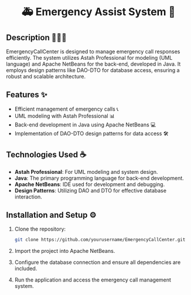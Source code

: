 <h1 align="center">🚑​ Emergency Assist System 🚨</h1>

## Description 🧑🏻‍⚕️​

EmergencyCallCenter is designed to manage emergency call responses efficiently. The system utilizes Astah Professional for modeling (UML language) and Apache NetBeans for the back-end, developed in Java. It employs design patterns like DAO-DTO for database access, ensuring a robust and scalable architecture.

## Features ✨​

- Efficient management of emergency calls 📞
- UML modeling with Astah Professional 📊
- Back-end development in Java using Apache NetBeans 💻
- Implementation of DAO-DTO design patterns for data access 🛠️

## Technologies Used ☕

- **Astah Professional**: For UML modeling and system design.
- **Java**: The primary programming language for back-end development.
- **Apache NetBeans**: IDE used for development and debugging.
- **Design Patterns**: Utilizing DAO and DTO for effective database interaction.

## Installation and Setup ⚙️

1. Clone the repository:

    ```bash
    git clone https://github.com/yourusername/EmergencyCallCenter.git
    ```

2. Import the project into Apache NetBeans.

3. Configure the database connection and ensure all dependencies are included.

4. Run the application and access the emergency call management system.
